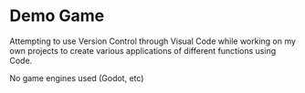 # Demo Game 

Attempting to use Version Control through Visual Code while 
working on my own projects to create various applications of different functions using Code.

No game engines used (Godot, etc)
